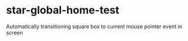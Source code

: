 # star-global-home-test
Automatically transitioning square box to current mouse pointer event in screen
